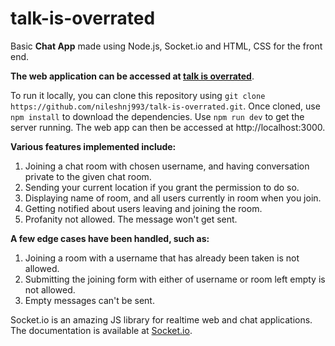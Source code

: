 # talk-is-overrated
Basic **Chat App** made using Node.js, Socket.io and HTML, CSS for the front end.

**The web application can be accessed at [talk is overrated](https://talk-is-overrated.herokuapp.com)**.

To run it locally, you can clone this repository using `git clone https://github.com/nileshnj993/talk-is-overrated.git`. Once cloned, use `npm install` to download the dependencies. Use `npm run dev` to get the server running. The web app can then be accessed at http://localhost:3000. 

**Various features implemented include:**
1. Joining a chat room with chosen username, and having conversation private to the given chat room.
2. Sending your current location if you grant the permission to do so.
3. Displaying name of room, and all users currently in room when you join.
4. Getting notified about users leaving and joining the room.
5. Profanity not allowed. The message won't get sent.

**A few edge cases have been handled, such as:**
1. Joining a room with a username that has already been taken is not allowed.
2. Submitting the joining form with either of username or room left empty is not allowed.
3. Empty messages can't be sent.

Socket.io is an amazing JS library for realtime web and chat applications. The documentation is available at [Socket.io](https://socket.io/docs/v4).
